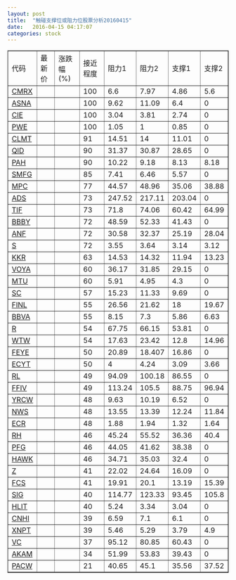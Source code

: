 ```yaml
---
layout: post
title:  "触碰支撑位或阻力位股票分析20160415"
date:   2016-04-15 04:17:07
categories: stock
---
```

<script type="text/javascript">
var stockList = []
stockList.push('gb_cmrx');
stockList.push('gb_asna');
stockList.push('gb_cie');
stockList.push('gb_pwe');
stockList.push('gb_clmt');
stockList.push('gb_qid');
stockList.push('gb_pah');
stockList.push('gb_smfg');
stockList.push('gb_mpc');
stockList.push('gb_ads');
stockList.push('gb_tif');
stockList.push('gb_bbby');
stockList.push('gb_anf');
stockList.push('gb_s');
stockList.push('gb_kkr');
stockList.push('gb_voya');
stockList.push('gb_mtu');
stockList.push('gb_sc');
stockList.push('gb_finl');
stockList.push('gb_bbva');
stockList.push('gb_r');
stockList.push('gb_wtw');
stockList.push('gb_feye');
stockList.push('gb_ecyt');
stockList.push('gb_rl');
stockList.push('gb_ffiv');
stockList.push('gb_yrcw');
stockList.push('gb_nws');
stockList.push('gb_ecr');
stockList.push('gb_rh');
stockList.push('gb_pfg');
stockList.push('gb_hawk');
stockList.push('gb_z');
stockList.push('gb_fcs');
stockList.push('gb_sig');
stockList.push('gb_hlit');
stockList.push('gb_cnhi');
stockList.push('gb_xnpt');
stockList.push('gb_vc');
stockList.push('gb_akam');
stockList.push('gb_pacw');
</script>
<table border="1">
 <tr>
 <td>代码</td>
 <td>最新价</td>
 <td>涨跌幅(%)</td>
 <td>接近程度</td>
 <td>阻力1</td>
 <td>阻力2</td>
 <td>支撑1</td>
 <td>支撑2</td>
</tr>
  <tr id="cmrx" class="green">
  <td><a href="http://stock.finance.sina.com.cn/usstock/quotes/CMRX.html" target="_blank">CMRX</a></td><td></td><td></td><td>100</td><td>6.6</td><td>7.97</td><td>4.86</td><td>5.6</td></tr>
  <tr id="asna" class="red">
  <td><a href="http://stock.finance.sina.com.cn/usstock/quotes/ASNA.html" target="_blank">ASNA</a></td><td></td><td></td><td>100</td><td>9.62</td><td>11.09</td><td>6.4</td><td>0</td></tr>
  <tr id="cie" class="red">
  <td><a href="http://stock.finance.sina.com.cn/usstock/quotes/CIE.html" target="_blank">CIE</a></td><td></td><td></td><td>100</td><td>3.04</td><td>3.81</td><td>2.74</td><td>0</td></tr>
  <tr id="pwe" class="red">
  <td><a href="http://stock.finance.sina.com.cn/usstock/quotes/PWE.html" target="_blank">PWE</a></td><td></td><td></td><td>100</td><td>1.05</td><td>1</td><td>0.85</td><td>0</td></tr>
  <tr id="clmt" class="green">
  <td><a href="http://stock.finance.sina.com.cn/usstock/quotes/CLMT.html" target="_blank">CLMT</a></td><td></td><td></td><td>91</td><td>14.51</td><td>14</td><td>11.01</td><td>0</td></tr>
  <tr id="qid" class="green">
  <td><a href="http://stock.finance.sina.com.cn/usstock/quotes/QID.html" target="_blank">QID</a></td><td></td><td></td><td>90</td><td>31.37</td><td>30.87</td><td>28.65</td><td>0</td></tr>
  <tr id="pah" class="red">
  <td><a href="http://stock.finance.sina.com.cn/usstock/quotes/PAH.html" target="_blank">PAH</a></td><td></td><td></td><td>90</td><td>10.22</td><td>9.18</td><td>8.13</td><td>8.18</td></tr>
  <tr id="smfg" class="red">
  <td><a href="http://stock.finance.sina.com.cn/usstock/quotes/SMFG.html" target="_blank">SMFG</a></td><td></td><td></td><td>85</td><td>7.41</td><td>6.46</td><td>5.57</td><td>0</td></tr>
  <tr id="mpc" class="green">
  <td><a href="http://stock.finance.sina.com.cn/usstock/quotes/MPC.html" target="_blank">MPC</a></td><td></td><td></td><td>77</td><td>44.57</td><td>48.96</td><td>35.06</td><td>38.88</td></tr>
  <tr id="ads" class="red">
  <td><a href="http://stock.finance.sina.com.cn/usstock/quotes/ADS.html" target="_blank">ADS</a></td><td></td><td></td><td>73</td><td>247.52</td><td>217.11</td><td>203.04</td><td>0</td></tr>
  <tr id="tif" class="red">
  <td><a href="http://stock.finance.sina.com.cn/usstock/quotes/TIF.html" target="_blank">TIF</a></td><td></td><td></td><td>73</td><td>71.8</td><td>74.06</td><td>60.42</td><td>64.99</td></tr>
  <tr id="bbby" class="red">
  <td><a href="http://stock.finance.sina.com.cn/usstock/quotes/BBBY.html" target="_blank">BBBY</a></td><td></td><td></td><td>72</td><td>48.59</td><td>52.33</td><td>41.43</td><td>0</td></tr>
  <tr id="anf" class="green">
  <td><a href="http://stock.finance.sina.com.cn/usstock/quotes/ANF.html" target="_blank">ANF</a></td><td></td><td></td><td>72</td><td>30.58</td><td>32.37</td><td>25.19</td><td>28.04</td></tr>
  <tr id="s" class="red">
  <td><a href="http://stock.finance.sina.com.cn/usstock/quotes/S.html" target="_blank">S</a></td><td></td><td></td><td>72</td><td>3.55</td><td>3.64</td><td>3.14</td><td>3.12</td></tr>
  <tr id="kkr" class="green">
  <td><a href="http://stock.finance.sina.com.cn/usstock/quotes/KKR.html" target="_blank">KKR</a></td><td></td><td></td><td>63</td><td>14.53</td><td>14.32</td><td>11.94</td><td>13.23</td></tr>
  <tr id="voya" class="red">
  <td><a href="http://stock.finance.sina.com.cn/usstock/quotes/VOYA.html" target="_blank">VOYA</a></td><td></td><td></td><td>60</td><td>36.17</td><td>31.85</td><td>29.15</td><td>0</td></tr>
  <tr id="mtu" class="red">
  <td><a href="http://stock.finance.sina.com.cn/usstock/quotes/MTU.html" target="_blank">MTU</a></td><td></td><td></td><td>60</td><td>5.91</td><td>4.95</td><td>4.3</td><td>0</td></tr>
  <tr id="sc" class="green">
  <td><a href="http://stock.finance.sina.com.cn/usstock/quotes/SC.html" target="_blank">SC</a></td><td></td><td></td><td>57</td><td>15.23</td><td>11.33</td><td>9.69</td><td>0</td></tr>
  <tr id="finl" class="green">
  <td><a href="http://stock.finance.sina.com.cn/usstock/quotes/FINL.html" target="_blank">FINL</a></td><td></td><td></td><td>55</td><td>26.56</td><td>21.62</td><td>18</td><td>19.67</td></tr>
  <tr id="bbva" class="green">
  <td><a href="http://stock.finance.sina.com.cn/usstock/quotes/BBVA.html" target="_blank">BBVA</a></td><td></td><td></td><td>55</td><td>8.15</td><td>7.3</td><td>5.86</td><td>6.63</td></tr>
  <tr id="r" class="red">
  <td><a href="http://stock.finance.sina.com.cn/usstock/quotes/R.html" target="_blank">R</a></td><td></td><td></td><td>54</td><td>67.75</td><td>66.15</td><td>53.81</td><td>0</td></tr>
  <tr id="wtw" class="green">
  <td><a href="http://stock.finance.sina.com.cn/usstock/quotes/WTW.html" target="_blank">WTW</a></td><td></td><td></td><td>54</td><td>17.63</td><td>23.42</td><td>12.8</td><td>14.96</td></tr>
  <tr id="feye" class="red">
  <td><a href="http://stock.finance.sina.com.cn/usstock/quotes/FEYE.html" target="_blank">FEYE</a></td><td></td><td></td><td>50</td><td>20.89</td><td>18.407</td><td>16.86</td><td>0</td></tr>
  <tr id="ecyt" class="red">
  <td><a href="http://stock.finance.sina.com.cn/usstock/quotes/ECYT.html" target="_blank">ECYT</a></td><td></td><td></td><td>50</td><td>4</td><td>4.24</td><td>3.09</td><td>3.66</td></tr>
  <tr id="rl" class="red">
  <td><a href="http://stock.finance.sina.com.cn/usstock/quotes/RL.html" target="_blank">RL</a></td><td></td><td></td><td>49</td><td>94.09</td><td>100.18</td><td>86.55</td><td>0</td></tr>
  <tr id="ffiv" class="green">
  <td><a href="http://stock.finance.sina.com.cn/usstock/quotes/FFIV.html" target="_blank">FFIV</a></td><td></td><td></td><td>49</td><td>113.24</td><td>105.5</td><td>88.75</td><td>96.94</td></tr>
  <tr id="yrcw" class="red">
  <td><a href="http://stock.finance.sina.com.cn/usstock/quotes/YRCW.html" target="_blank">YRCW</a></td><td></td><td></td><td>48</td><td>9.63</td><td>10.19</td><td>6.52</td><td>0</td></tr>
  <tr id="nws" class="red">
  <td><a href="http://stock.finance.sina.com.cn/usstock/quotes/NWS.html" target="_blank">NWS</a></td><td></td><td></td><td>48</td><td>13.55</td><td>13.39</td><td>12.24</td><td>11.84</td></tr>
  <tr id="ecr" class="red">
  <td><a href="http://stock.finance.sina.com.cn/usstock/quotes/ECR.html" target="_blank">ECR</a></td><td></td><td></td><td>48</td><td>1.88</td><td>1.94</td><td>1.32</td><td>1.64</td></tr>
  <tr id="rh" class="red">
  <td><a href="http://stock.finance.sina.com.cn/usstock/quotes/RH.html" target="_blank">RH</a></td><td></td><td></td><td>46</td><td>45.24</td><td>55.52</td><td>36.36</td><td>40.4</td></tr>
  <tr id="pfg" class="red">
  <td><a href="http://stock.finance.sina.com.cn/usstock/quotes/PFG.html" target="_blank">PFG</a></td><td></td><td></td><td>46</td><td>44.05</td><td>41.62</td><td>38.38</td><td>0</td></tr>
  <tr id="hawk" class="red">
  <td><a href="http://stock.finance.sina.com.cn/usstock/quotes/HAWK.html" target="_blank">HAWK</a></td><td></td><td></td><td>46</td><td>34.71</td><td>35.03</td><td>32.4</td><td>0</td></tr>
  <tr id="z" class="red">
  <td><a href="http://stock.finance.sina.com.cn/usstock/quotes/Z.html" target="_blank">Z</a></td><td></td><td></td><td>41</td><td>22.02</td><td>24.64</td><td>16.09</td><td>0</td></tr>
  <tr id="fcs" class="green">
  <td><a href="http://stock.finance.sina.com.cn/usstock/quotes/FCS.html" target="_blank">FCS</a></td><td></td><td></td><td>41</td><td>19.91</td><td>20.1</td><td>13.19</td><td>15.39</td></tr>
  <tr id="sig" class="red">
  <td><a href="http://stock.finance.sina.com.cn/usstock/quotes/SIG.html" target="_blank">SIG</a></td><td></td><td></td><td>40</td><td>114.77</td><td>123.33</td><td>93.45</td><td>105.8</td></tr>
  <tr id="hlit" class="red">
  <td><a href="http://stock.finance.sina.com.cn/usstock/quotes/HLIT.html" target="_blank">HLIT</a></td><td></td><td></td><td>40</td><td>5.24</td><td>3.34</td><td>3.04</td><td>0</td></tr>
  <tr id="cnhi" class="red">
  <td><a href="http://stock.finance.sina.com.cn/usstock/quotes/CNHI.html" target="_blank">CNHI</a></td><td></td><td></td><td>39</td><td>6.59</td><td>7.1</td><td>6.1</td><td>0</td></tr>
  <tr id="xnpt" class="green">
  <td><a href="http://stock.finance.sina.com.cn/usstock/quotes/XNPT.html" target="_blank">XNPT</a></td><td></td><td></td><td>39</td><td>5.46</td><td>5.29</td><td>3.79</td><td>4.9</td></tr>
  <tr id="vc" class="red">
  <td><a href="http://stock.finance.sina.com.cn/usstock/quotes/VC.html" target="_blank">VC</a></td><td></td><td></td><td>37</td><td>95.12</td><td>80.85</td><td>60.43</td><td>0</td></tr>
  <tr id="akam" class="red">
  <td><a href="http://stock.finance.sina.com.cn/usstock/quotes/AKAM.html" target="_blank">AKAM</a></td><td></td><td></td><td>34</td><td>51.99</td><td>53.83</td><td>39.43</td><td>0</td></tr>
  <tr id="pacw" class="green">
  <td><a href="http://stock.finance.sina.com.cn/usstock/quotes/PACW.html" target="_blank">PACW</a></td><td></td><td></td><td>21</td><td>40.65</td><td>45.1</td><td>35.56</td><td>37.52</td></tr>
</table>
